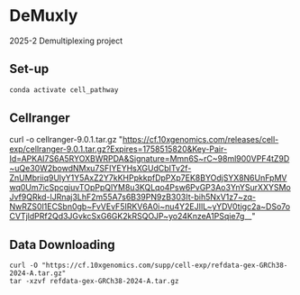 # DeMuxly
2025-2 Demultiplexing project

## Set-up
```bash
conda activate cell_pathway
```

## Cellranger 
curl -o cellranger-9.0.1.tar.gz "https://cf.10xgenomics.com/releases/cell-exp/cellranger-9.0.1.tar.gz?Expires=1758515820&Key-Pair-Id=APKAI7S6A5RYOXBWRPDA&Signature=Mmn6S~rC~98ml900VPF4tZ9D~uQe30W2bowdNMxu7SFIYEYHsXGUdCbITv2f-ZnUMbriiq9UlyY1Y5AxZ2Y7kKHPpkkpfDpPXp7EK8BYOdjSYX8N6UnFpMVwq0Um7icSpcgjuvTOpPpQlYM8u3KQLqo4Psw6PvGP3Ao3YnYSurXXYSMoJvf9QRkd-lJRnaj3LhF2m55A7s6B39PN9zB303It-bih5NxV1z7~zq-NwRZS0l1ECSbn0gb~FvVEvF5IRKV6A0i~nu4Y2EJIlL~yYDV0tigc2a~DSo7oCVTjldPRf2Qd3JGvkcSxG6GK2kRSQOJP~yo24KnzeA1PSqie7g__"

## Data Downloading
```
curl -O "https://cf.10xgenomics.com/supp/cell-exp/refdata-gex-GRCh38-2024-A.tar.gz"
tar -xzvf refdata-gex-GRCh38-2024-A.tar.gz
```
